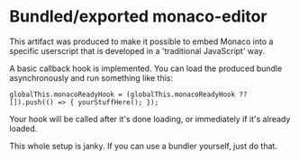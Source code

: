 # Bundled/exported monaco-editor

This artifact was produced to make it possible to embed Monaco into a specific userscript that is developed in a 'traditional JavaScript' way.

A basic callback hook is implemented. You can load the produced bundle asynchronously and run something like this:

    globalThis.monacoReadyHook = (globalThis.monacoReadyHook ?? []).push(() => { yourStuffHere(); });

Your hook will be called after it's done loading, or immediately if it's already loaded.

This whole setup is janky. If you can use a bundler yourself, just do that.
